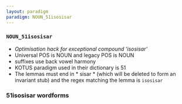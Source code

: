 ```yaml
---
layout: paradigm
paradigm: NOUN_51isosisar
---
```

### ` NOUN_51isosisar `

* _Optimisation hack for exceptional compound ’isosisar’_
* Universal POS is NOUN and legacy POS is NOUN
* suffixes use back vowel harmony
* KOTUS paradigm used in their dictionary is 51
* The lemmas must end in * sisar * (which will be deleted to form an invariant stub) and the regex matching the lemma is ` isosisar `

### 51isosisar wordforms


